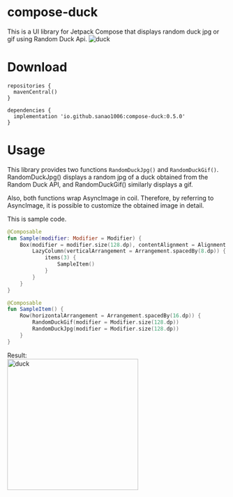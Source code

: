 # compose-duck
This is a UI library for Jetpack Compose that displays random duck jpg or gif using Random Duck Api.
<img src="./duck.gif" alt="duck">
# Download
```
repositories {
  mavenCentral()
}

dependencies {
  implementation 'io.github.sanao1006:compose-duck:0.5.0'
}
```
# Usage
This library provides two functions `RandomDuckJpg()` and `RandomDuckGif()`.  
RandomDuckJpg() displays a random jpg of a duck obtained from the Random Duck API, and RandomDuckGif() similarly displays a gif.  

Also, both functions wrap AsyncImage in coil. Therefore, by referring to AsyncImage, it is possible to customize the obtained image in detail.

This is sample code.
```kotlin
@Composable
fun Sample(modifier: Modifier = Modifier) {
    Box(modifier = modifier.size(128.dp), contentAlignment = Alignment.Center) {
        LazyColumn(verticalArrangement = Arrangement.spacedBy(8.dp)) {
            items(3) {
                SampleItem()
            }
        }
    }
}

@Composable
fun SampleItem() {
    Row(horizontalArrangement = Arrangement.spacedBy(16.dp)) {
        RandomDuckGif(modifier = Modifier.size(128.dp))
        RandomDuckJpg(modifier = Modifier.size(128.dp))
    }
}
```
Result:  
<img src="./result.gif" alt="duck" width="300">

